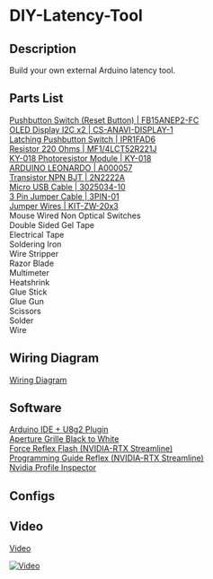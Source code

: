# DIY-Latency-Tool

## Description
Build your own external Arduino latency tool.

## Parts List
[Pushbutton Switch (Reset Button) | FB15ANEP2-FC](<https://au.mouser.com/ProductDetail/633-FB15ANEP2-FC>) <br>
[OLED Display I2C x2 | CS-ANAVI-DISPLAY-1](<https://au.mouser.com/ProductDetail/392-CSANAVIDISPLAY1>) <br>
[Latching Pushbutton Switch | IPR1FAD6](<https://au.mouser.com/ProductDetail/642-IPR1FAD6>) <br>
[Resistor 220 Ohms | MF1/4LCT52R221J](<https://au.mouser.com/ProductDetail/660-MF1-4LCT52R221J>) <br>
[KY-018 Photoresistor Module | KY-018](<https://www.ebay.com.au/itm/143933193381>) <br>
[ARDUINO LEONARDO | A000057](<https://au.mouser.com/ProductDetail/782-A000057>) <br>
[Transistor NPN BJT | 2N2222A](<https://au.mouser.com/ProductDetail/637-2N2222A>) <br>
[Micro USB Cable | 3025034-10](<https://au.mouser.com/ProductDetail/562-3025034-10>) <br>
[3 Pin Jumper Cable | 3PIN-01](<https://au.mouser.com/ProductDetail/375-3PIN-01>) <br>
[Jumper Wires | KIT-ZW-20x3](<https://au.mouser.com/ProductDetail/854-KIT-ZW-20X3>) <br>
Mouse Wired Non Optical Switches <br>
Double Sided Gel Tape <br>
Electrical Tape <br>
Soldering Iron <br>
Wire Stripper <br>
Razor Blade <br>
Multimeter <br>
Heatshrink <br>
Glue Stick <br>
Glue Gun <br>
Scissors <br>
Solder <br>
Wire

## Wiring Diagram
[Wiring Diagram]()

## Software
[Arduino IDE + U8g2 Plugin](https://www.arduino.cc/en/software) <br>
[Aperture Grille Black to White](https://www.aperturegrille.com/software) <br>
[Force Reflex Flash (NVIDIA-RTX Streamline)](https://github.com/NVIDIA-RTX/Streamline/tree/main) <br>
[Programming Guide Reflex (NVIDIA-RTX Streamline)](https://github.com/NVIDIA-RTX/Streamline/blob/main/docs/ProgrammingGuideReflex.md) <br>
[Nvidia Profile Inspector](https://github.com/Orbmu2k/nvidiaProfileInspector)

## Configs

## Video
[Video](<https://youtu.be/KzVQL117-E0>)

[![Video](https://img.youtube.com/vi/KzVQL117-E0/maxresdefault.jpg)]([https://www.youtube.com/watch?v=KzVQL117-E0](https://youtu.be/KzVQL117-E0))
